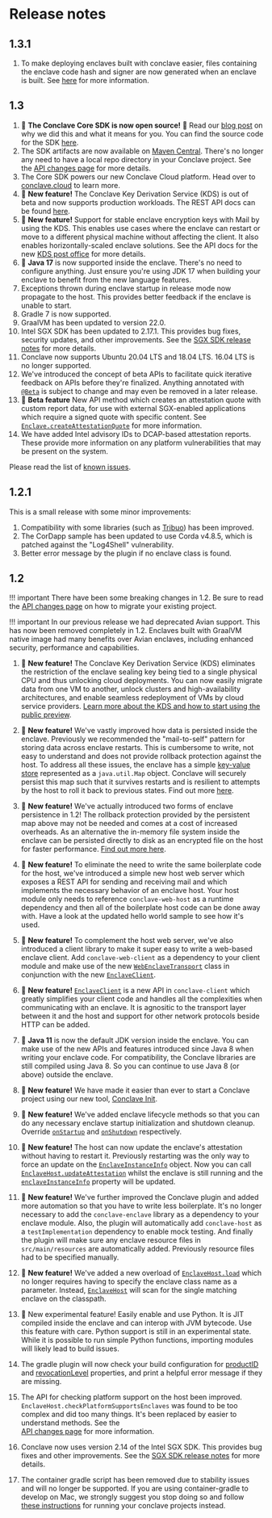 # Release notes

## 1.3.1
1. To make deploying enclaves built with conclave easier, files containing the enclave code hash and signer are now 
   generated when an enclave is built. See [here](enclave-configuration.md#enclave-build-process) for more information.

## 1.3

1. :tada: **The Conclave Core SDK is now open source!** :tada: Read our
   [blog post](https://www.conclave.net/blog/announcing-conclave-sdk-1-3-and-open-source) on why we did this and what it
   means for you. You can find the source code for the SDK [here](https://github.com/R3Conclave/conclave-core-sdk).
2. The SDK artifacts are now available on [Maven Central](https://search.maven.org/search?q=conclave). There's no
   longer any need to have a local repo directory in your Conclave project. See the
   [API changes page](api-changes.md#maven-central) for more details.
3. The Core SDK powers our new Conclave Cloud platform. Head over to [conclave.cloud](https://conclave.cloud) to learn 
   more.
4. :jigsaw: **New feature!** The Conclave Key Derivation Service (KDS) is out of beta and now supports production
   workloads. The REST API docs can be found [here](kds-rest-api.md).
5. :jigsaw: **New feature!** Support for stable enclave encryption keys with Mail by using the KDS. This enables use 
   cases where the enclave can restart or move to a different physical machine without affecting the client. It also 
   enables horizontally-scaled enclave solutions. See the API docs for the new
   [KDS post office](api/-conclave%20-core/com.r3.conclave.client/-post-office-builder/using-k-d-s.html) for more details.
6. :jigsaw: **Java 17** is now supported inside the enclave. There's no need to configure anything. Just ensure 
   you're using JDK 17 when building your enclave to benefit from the new language features.
7. Exceptions thrown during enclave startup in release mode now propagate to the host. This provides better feedback if
   the enclave is unable to start.
8. Gradle 7 is now supported.
9. GraalVM has been updated to version 22.0.
10. Intel SGX SDK has been updated to 2.17.1. This provides bug fixes, security updates, and other improvements. See the
    [SGX SDK release notes](https://github.com/intel/linux-sgx/releases) for more details.
11. Conclave now supports Ubuntu 20.04 LTS and 18.04 LTS. 16.04 LTS is no longer supported.
12. We've introduced the concept of beta APIs to facilitate quick iterative feedback on APIs before they're finalized. 
    Anything annotated with [`@Beta`](api/-conclave%20-core/com.r3.conclave.common/-beta/index.html) is subject to change 
    and may even be removed in a later release.
13. :jigsaw: **Beta feature** New API method which creates an attestation quote with custom report data, for use with
    external SGX-enabled applications which require a signed quote with specific content. See
    [`Enclave.createAttestationQuote`](api/-conclave%20-core/com.r3.conclave.enclave/-enclave/create-attestation-quote.html)
    for more information.
14. We have added Intel advisory IDs to DCAP-based attestation reports. These provide more information on any 
    platform vulnerabilities that may be present on the system.

Please read the list of [known issues](known-issues.md).

## 1.2.1

This is a small release with some minor improvements:

1. Compatibility with some libraries (such as [Tribuo](https://github.com/oracle/tribuo)) has been improved.
2. The CorDapp sample has been updated to use Corda v4.8.5, which is patched against the "Log4Shell" vulnerability.
3. Better error message by the plugin if no enclave class is found.

## 1.2

!!! important
    There have been some breaking changes in 1.2. Be sure to read the [API changes page](api-changes.md) on how to
    migrate your existing project.

!!! important
    In our previous release we had deprecated Avian support. This has now been removed completely in 1.2. Enclaves built
    with GraalVM native image had many benefits over Avian enclaves, including enhanced security, performance and
    capabilities.

1. :jigsaw: **New feature!** The Conclave Key Derivation Service (KDS) eliminates the restriction of the enclave
   sealing key being tied to a single physical CPU and thus unlocking cloud deployments. You can now easily migrate
   data from one VM to another, unlock clusters and high-availability architectures, and enable seamless
   redeployment of VMs by cloud service providers. [Learn more about the KDS and how to start using the
   public preview](kds-configuration.md).

1. :jigsaw: **New feature!** We've vastly improved how data is persisted inside the enclave. Previously we
   recommended the "mail-to-self" pattern for storing data across enclave restarts. This is cumbersome to write, not
   easy to understand and does not provide rollback protection against the host. To address all these issues, the
   enclave has a simple [key-value store](api/-conclave%20-core/com.r3.conclave.enclave/-enclave/get-persistent-map.html)
   represented as a `java.util.Map` object. Conclave will securely persist this map such that it survives
   restarts and is resilient to attempts by the host to roll it back to previous states. Find out more
   [here](persistence.md#persistent-map).

1. :jigsaw: **New feature!** We've actually introduced two forms of enclave persistence in 1.2! The rollback protection
   provided by the persistent map above may not be needed and comes at a cost of increased overheads. As an alternative
   the in-memory file system inside the enclave can be persisted directly to disk as an encrypted file on the host
   for faster performance. [Find out more here](persistence.md#conclave-filesystems).

1. :jigsaw: **New feature!** To eliminate the need to write the same boilerplate code for the host, we've introduced a
   simple new host web server which exposes a REST API for sending and receiving mail and which implements the
   necessary behavior of an enclave host. Your host module only needs to reference `conclave-web-host` as a
   runtime dependency and then all of the boilerplate host code can be done away with. Have a look at the updated hello
   world sample to see how it's used.

1. :jigsaw: **New feature!** To complement the host web server, we've also introduced a client library to make it
   super easy to write a web-based enclave client. Add `conclave-web-client` as a dependency to your client module
   and make use of the new [`WebEnclaveTransport`](api/-conclave%20-core/com.r3.conclave.client.web/-web-enclave-transport/index.html) class in
   conjunction with the new [`EnclaveClient`](api/-conclave%20-core/com.r3.conclave.client/-enclave-client/index.html).

1. :jigsaw: **New feature!** [`EnclaveClient`](api/-conclave%20-core/com.r3.conclave.client/-enclave-client/index.html) is a
   new API in `conclave-client` which greatly simplifies your client code and handles all the complexities when
   communicating with an enclave. It is agnositic to the transport layer between it and the host and support for
   other network protocols beside HTTP can be added.

1. :jigsaw: **Java 11** is now the default JDK version inside the enclave. You can make use of the new APIs and
   features introduced since Java 8 when writing your enclave code. For compatibility, the Conclave libraries are still
   compiled using Java 8. So you can continue to use Java 8 (or above) outside the enclave.

1. :jigsaw: **New feature!** We have made it easier than ever to start a Conclave project using our new tool,
   [Conclave Init](conclave-init.md).

1. :jigsaw: **New feature!** We've added enclave lifecycle methods so that you can do any necessary enclave startup
   initialization and shutdown cleanup. Override [`onStartup`](api/-conclave%20-core/com.r3.conclave.enclave/-enclave/on-startup.html) and
   [`onShutdown`](api/-conclave%20-core/com.r3.conclave.enclave/-enclave/on-shutdown.html) respectively.

1. :jigsaw: **New feature!** The host can now update the enclave's attestation without having to restart it.
   Previously restarting was the only way to force an update on the [`EnclaveInstanceInfo`](api/-conclave%20-core/com.r3.conclave.common/-enclave-instance-info/index.html)
   object. Now you can call [`EnclaveHost.updateAttestation`](api/-conclave%20-core/com.r3.conclave.host/-enclave-host/update-attestation.html)
   whilst the enclave is still running and the [`enclaveInstanceInfo`](api/-conclave%20-core/com.r3.conclave.host/-enclave-host/get-enclave-instance-info.html)
   property will be updated.

1. :jigsaw: **New feature!** We've further improved the Conclave plugin and added more automation so that
   you have to write less boilerplate. It's no longer necessary to add the `conclave-enclave` library as a
   dependency to your enclave module. Also, the plugin will automatically add `conclave-host` as a
   `testImplementation` dependency to enable mock testing. And finally the plugin will make sure any enclave
   resource files in `src/main/resources` are automatically added. Previously resource files had to be specified
   manually.

1. :jigsaw: **New feature!** We've added a new overload of [`EnclaveHost.load`](api/-conclave%20-core/com.r3.conclave.host/-enclave-host/load.html)
   which no longer requires having to specify the enclave class name as a parameter. Instead,
   [`EnclaveHost`](api/-conclave%20-core/com.r3.conclave.host/-enclave-host/index.html) will scan for the single matching
   enclave on the classpath.

1. :jigsaw: New experimental feature! Easily enable and use Python. It is JIT compiled inside the enclave and can
   interop with JVM bytecode. Use this feature with care. Python support is still in an experimental state. While it
   is possible to run simple Python functions, importing modules will likely lead to build issues.

1. The gradle plugin will now check your build configuration for
   [productID](enclave-configuration.md#conclave-configuration-options) and
   [revocationLevel](enclave-configuration.md#conclave-configuration-options) properties, and print a helpful error
   message if they are missing.

1. The API for checking platform support on the host been improved. `EnclaveHost.checkPlatformSupportsEnclaves` was
   found to be too complex and did too many things. It's been replaced by easier to understand methods. See the  
   [API changes page](api-changes.md) for more information.

1. Conclave now uses version 2.14 of the Intel SGX SDK. This provides bug fixes and other improvements. See the
   [SGX SDK release notes](https://01.org/intel-softwareguard-extensions/downloads/intel-sgx-linux-2.14-release)
   for more details.

1. The container gradle script has been removed due to stability issues and will no longer be supported. If you are
   using container-gradle to develop on Mac, we strongly suggest you stop doing so and follow
   [these instructions](running-hello-world.md) for running your conclave projects instead.
